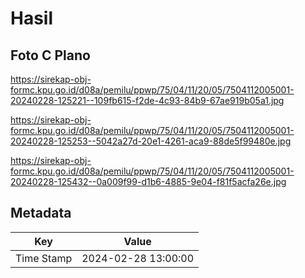 # Hasil

## Foto C Plano

https://sirekap-obj-formc.kpu.go.id/d08a/pemilu/ppwp/75/04/11/20/05/7504112005001-20240228-125221--109fb615-f2de-4c93-84b9-67ae919b05a1.jpg

https://sirekap-obj-formc.kpu.go.id/d08a/pemilu/ppwp/75/04/11/20/05/7504112005001-20240228-125253--5042a27d-20e1-4261-aca9-88de5f99480e.jpg

https://sirekap-obj-formc.kpu.go.id/d08a/pemilu/ppwp/75/04/11/20/05/7504112005001-20240228-125432--0a009f99-d1b6-4885-9e04-f81f5acfa26e.jpg


## Metadata

| Key        | Value               |
| ---------- | ------------------- |
| Time Stamp | 2024-02-28 13:00:00 |



